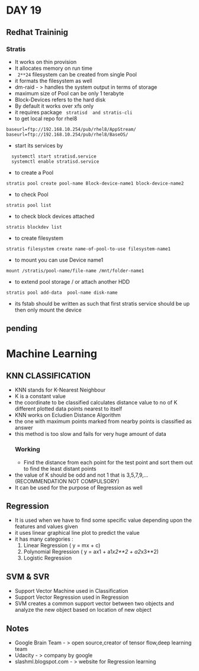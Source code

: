 # DAY 19

## Redhat Traininig
### Stratis
  * It works on thin provision
  * It allocates memory on run time
  * ``` 2**24```  filesystem can be created from single Pool
  * it formats the filesystem as well
  * dm-raid - > handles the system output in terms of storage
  * maximum size of Pool can be only 1 terabyte
  * Block-Devices refers to the hard disk
  * By default it works over xfs only
  * it requires package ``` stratisd  and stratis-cli```
  * to get local repo for rhel8
  ```
  baseurl=ftp://192.168.10.254/pub/rhel8/AppStream/
  baseurl=ftp://192.168.10.254/pub/rhel8/BaseOS/
  ```
  * start its services by
  ```
    systemctl start stratisd.service
    systemctl enable stratisd.service
  ```
  * to create a Pool
  ```
  stratis pool create pool-name Block-device-name1 block-device-name2
  ```
  * to check Pool
  ```
  stratis pool list
  ```
  * to check block devices attached
  ```
  stratis blockdev list
  ```
  * to create filesystem
  ```
  stratis filesystem create name-of-pool-to-use filesystem-name1
  ```
  * to mount you can use Device name1
  ```
  mount /stratis/pool-name/file-name /mnt/folder-name1
  ```
  * to extend pool storage / or attach another HDD
  ```
  stratis pool add-data  pool-name disk-name
  ```
  * its fstab should be written as such that first stratis service should be up then only mount the device

**pending**
----
# Machine Learning
## KNN CLASSIFICATION
  * KNN stands for K-Nearest Neighbour
  * K is a constant value
  * the coordinate to be classified calculates distance value to no of K different plotted data points nearest to itself
  * KNN works on Ecludien Distance Algorithm
  * the one with maximum points marked from nearby points is classified as answer
  * this method is too slow and fails for very huge amount of data
    ### Working
      * Find the distance from each point for the test point and sort them out to find the least distant points
  * the value of K should be odd and not 1 that is 3,5,7,9,...(RECOMMENDATION NOT COMPULSORY)
  * It can be used for the purpose of Regression as well

## Regression
  * It is used when we have to find some specific value depending upon the features and values given
  * it uses linear graphical line plot to predict the value
  * it has many categories :
    1. Linear Regression ( y = mx + c)
    2. Polynomial Regression ( y = ax1 + a1*x2**2 + a2*x3**2)
    3. Logistic Regression

## SVM & SVR
  * Support Vector Machine used in Classification  
  * Support Vector Regression used in Regression
  * SVM creates a common support vector between two objects and analyze the new object based on location of new object

## Notes
  * Google Brain Team - > open source,creator of tensor flow,deep learning team
  * Udacity - > company by google
  * slashml.blogspot.com  - > website for Regression learning

